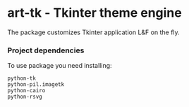 # art-tk - Tkinter theme engine

The package customizes Tkinter application L&F on the fly.

### Project dependencies

To use package you need installing:
````
python-tk
python-pil.imagetk
python-cairo
python-rsvg

